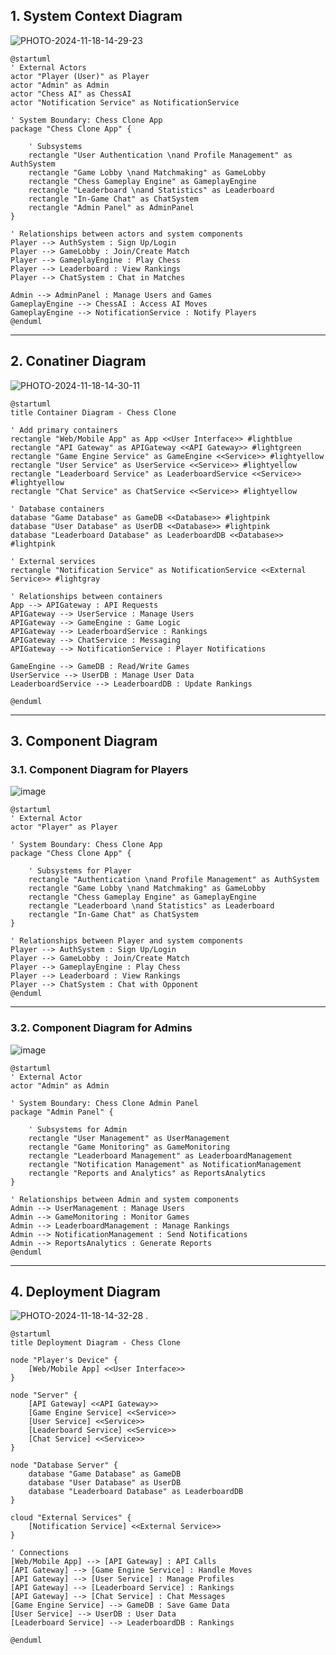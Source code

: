 

## 1. **System Context Diagram**

![PHOTO-2024-11-18-14-29-23](https://github.com/user-attachments/assets/ba3a109e-8a9f-4eea-9ff3-75142b691e1e)

```plantuml
@startuml
' External Actors
actor "Player (User)" as Player
actor "Admin" as Admin
actor "Chess AI" as ChessAI
actor "Notification Service" as NotificationService

' System Boundary: Chess Clone App
package "Chess Clone App" {

    ' Subsystems
    rectangle "User Authentication \nand Profile Management" as AuthSystem
    rectangle "Game Lobby \nand Matchmaking" as GameLobby
    rectangle "Chess Gameplay Engine" as GameplayEngine
    rectangle "Leaderboard \nand Statistics" as Leaderboard
    rectangle "In-Game Chat" as ChatSystem
    rectangle "Admin Panel" as AdminPanel
}

' Relationships between actors and system components
Player --> AuthSystem : Sign Up/Login
Player --> GameLobby : Join/Create Match
Player --> GameplayEngine : Play Chess
Player --> Leaderboard : View Rankings
Player --> ChatSystem : Chat in Matches

Admin --> AdminPanel : Manage Users and Games
GameplayEngine --> ChessAI : Access AI Moves
GameplayEngine --> NotificationService : Notify Players
@enduml
```

---
## 2. **Conatiner Diagram**
![PHOTO-2024-11-18-14-30-11](https://github.com/user-attachments/assets/8b6d55c7-ca97-4f4a-9903-cd03877866fb)

```plantuml
@startuml
title Container Diagram - Chess Clone

' Add primary containers
rectangle "Web/Mobile App" as App <<User Interface>> #lightblue
rectangle "API Gateway" as APIGateway <<API Gateway>> #lightgreen
rectangle "Game Engine Service" as GameEngine <<Service>> #lightyellow
rectangle "User Service" as UserService <<Service>> #lightyellow
rectangle "Leaderboard Service" as LeaderboardService <<Service>> #lightyellow
rectangle "Chat Service" as ChatService <<Service>> #lightyellow

' Database containers
database "Game Database" as GameDB <<Database>> #lightpink
database "User Database" as UserDB <<Database>> #lightpink
database "Leaderboard Database" as LeaderboardDB <<Database>> #lightpink

' External services
rectangle "Notification Service" as NotificationService <<External Service>> #lightgray

' Relationships between containers
App --> APIGateway : API Requests
APIGateway --> UserService : Manage Users
APIGateway --> GameEngine : Game Logic
APIGateway --> LeaderboardService : Rankings
APIGateway --> ChatService : Messaging
APIGateway --> NotificationService : Player Notifications

GameEngine --> GameDB : Read/Write Games
UserService --> UserDB : Manage User Data
LeaderboardService --> LeaderboardDB : Update Rankings

@enduml
```

---

## 3. **Component Diagram**

### 3.1. **Component Diagram for Players**

![image](https://github.com/user-attachments/assets/43183bcf-5aae-4df1-b765-771b3c7faaa5)


```plantuml
@startuml
' External Actor
actor "Player" as Player

' System Boundary: Chess Clone App
package "Chess Clone App" {

    ' Subsystems for Player
    rectangle "Authentication \nand Profile Management" as AuthSystem
    rectangle "Game Lobby \nand Matchmaking" as GameLobby
    rectangle "Chess Gameplay Engine" as GameplayEngine
    rectangle "Leaderboard \nand Statistics" as Leaderboard
    rectangle "In-Game Chat" as ChatSystem
}

' Relationships between Player and system components
Player --> AuthSystem : Sign Up/Login
Player --> GameLobby : Join/Create Match
Player --> GameplayEngine : Play Chess
Player --> Leaderboard : View Rankings
Player --> ChatSystem : Chat with Opponent
@enduml
```

---

### 3.2. **Component Diagram for Admins**

![image](https://github.com/user-attachments/assets/b1dff844-96b9-485c-a57f-8199da55e4ca)


```plantuml
@startuml
' External Actor
actor "Admin" as Admin

' System Boundary: Chess Clone Admin Panel
package "Admin Panel" {

    ' Subsystems for Admin
    rectangle "User Management" as UserManagement
    rectangle "Game Monitoring" as GameMonitoring
    rectangle "Leaderboard Management" as LeaderboardManagement
    rectangle "Notification Management" as NotificationManagement
    rectangle "Reports and Analytics" as ReportsAnalytics
}

' Relationships between Admin and system components
Admin --> UserManagement : Manage Users
Admin --> GameMonitoring : Monitor Games
Admin --> LeaderboardManagement : Manage Rankings
Admin --> NotificationManagement : Send Notifications
Admin --> ReportsAnalytics : Generate Reports
@enduml
```


---

## 4. **Deployment Diagram**

![PHOTO-2024-11-18-14-32-28](https://github.com/user-attachments/assets/53b73b63-6112-4218-90c9-e74991e2dde1)
.

```plantuml
@startuml
title Deployment Diagram - Chess Clone

node "Player's Device" {
    [Web/Mobile App] <<User Interface>>
}

node "Server" {
    [API Gateway] <<API Gateway>>
    [Game Engine Service] <<Service>>
    [User Service] <<Service>>
    [Leaderboard Service] <<Service>>
    [Chat Service] <<Service>>
}

node "Database Server" {
    database "Game Database" as GameDB
    database "User Database" as UserDB
    database "Leaderboard Database" as LeaderboardDB
}

cloud "External Services" {
    [Notification Service] <<External Service>>
}

' Connections
[Web/Mobile App] --> [API Gateway] : API Calls
[API Gateway] --> [Game Engine Service] : Handle Moves
[API Gateway] --> [User Service] : Manage Profiles
[API Gateway] --> [Leaderboard Service] : Rankings
[API Gateway] --> [Chat Service] : Chat Messages
[Game Engine Service] --> GameDB : Save Game Data
[User Service] --> UserDB : User Data
[Leaderboard Service] --> LeaderboardDB : Rankings

@enduml
```
